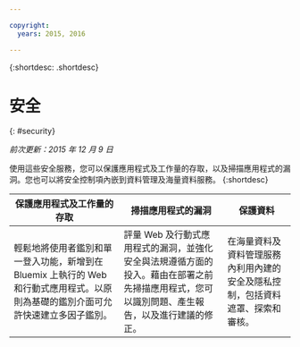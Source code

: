 ```yaml
---

copyright:
  years: 2015, 2016

---
```



{:shortdesc: .shortdesc} 


# 安全
{: #security}

*前次更新：2015 年 12 月 9 日*

使用這些安全服務，您可以保護應用程式及工作量的存取，以及掃描應用程式的漏洞。您也可以將安全控制項內嵌到資料管理及海量資料服務。
{:shortdesc}


保護應用程式及工作量的存取 | 掃描應用程式的漏洞 | 保護資料
---- | ---- | ----
輕鬆地將使用者鑑別和單一登入功能，新增到在 Bluemix 上執行的 Web 和行動式應用程式。以原則為基礎的鑑別介面可允許快速建立多因子鑑別。 | 評量 Web 及行動式應用程式的漏洞，並強化安全與法規遵循方面的投入。藉由在部署之前先掃描應用程式，您可以識別問題、產生報告，以及進行建議的修正。 | 在海量資料及資料管理服務內利用內建的安全及隱私控制，包括資料遮罩、探索和審核。

